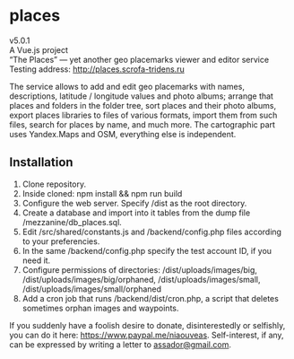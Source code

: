 # places

v5.0.1  
A Vue.js project  
“The Places” — yet another geo placemarks viewer and editor service  
Testing address: <http://places.scrofa-tridens.ru>

The service allows to add and edit geo placemarks with names, descriptions, latitude / longitude values and photo albums; arrange that places and folders in the folder tree, sort places and their photo albums, export places libraries to files of various formats, import them from such files, search for places by name, and much more. The cartographic part uses Yandex.Maps and OSM, everything else is independent.

## Installation

1. Clone repository.
2. Inside cloned: npm install && npm run build
2. Configure the web server. Specify /dist as the root directory.
3. Create a database and import into it tables from the dump file /mezzanine/db_places.sql.
4. Edit /src/shared/constants.js and /backend/config.php files according to your preferencies.
5. In the same /backend/config.php specify the test account ID, if you need it.
6. Configure permissions of directories: /dist/uploads/images/big, /dist/uploads/images/big/orphaned, /dist/uploads/images/small, /dist/uploads/images/small/orphaned
7. Add a cron job that runs /backend/dist/cron.php, a script that deletes sometimes orphan images and waypoints.

If you suddenly have a foolish desire to donate, disinterestedly or selfishly, you can do it here: <https://www.paypal.me/niaouveas>. Self-interest, if any, can be expressed by writing a letter to [assador@gmail.com](mailto:assador@gmail.com).
